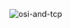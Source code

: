 ![osi-and-tcp](https://user-images.githubusercontent.com/68038906/87401505-2bc1c500-c5f5-11ea-9383-76f594a5b3fb.PNG)
